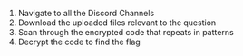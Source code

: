 1. Navigate to all the Discord Channels
2. Download the uploaded files relevant to the question
3. Scan through the encrypted code that repeats in patterns
4. Decrypt the code to find the flag
